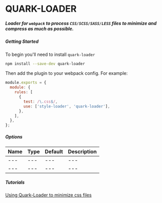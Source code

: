 # QUARK-LOADER

##### Loader for `webpack` to process `CSS/SCSS/SASS/LESS` files to minimize and compress as much as possible.

##### Getting Started

To begin you'll need to install `quark-loader`

```bash
npm install --save-dev quark-loader
```
Then add the plugin to your webpack config. For example:

```javascript
module.exports = {
  module: {
    rules: [
      {
        test: /\.css$/,
        use: ['style-loader', 'quark-loader'],
      },
    ],
  },
};
```

##### Options
| Name | Type | Default | Description
| --- | --- | --- | --- |
| --- | --- | --- | --- |
| --- | --- | --- | --- |


##### Tutorials

[Using Quark-Loader to minimize css files](https://medium.com)
